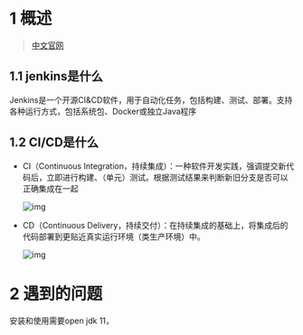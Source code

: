 # 1 概述

>  [中文官网](https://www.jenkins.io/zh/doc/) 

## 1.1 jenkins是什么

Jenkins是一个开源CI&CD软件，用于自动化任务，包括构建、测试、部署。支持各种运行方式，包括系统包、Docker或独立Java程序



## 1.2 CI/CD是什么

- CI（Continuous Integration，持续集成）：一种软件开发实践，强调提交新代码后，立即进行构建、（单元）测试。根据测试结果来判断新旧分支是否可以正确集成在一起

   ![img](https://upload-images.jianshu.io/upload_images/6464255-1b6e3bfdbece1492.jpg?imageMogr2/auto-orient/strip|imageView2/2/format/webp) 

- CD（Continuous Delivery，持续交付）：在持续集成的基础上，将集成后的代码部署到更贴近真实运行环境（类生产环境）中。

   ![img](https://upload-images.jianshu.io/upload_images/6464255-ba088ec7257062c0.jpg?imageMogr2/auto-orient/strip|imageView2/2/format/webp)  



# 2 遇到的问题
安装和使用需要open jdk 11，